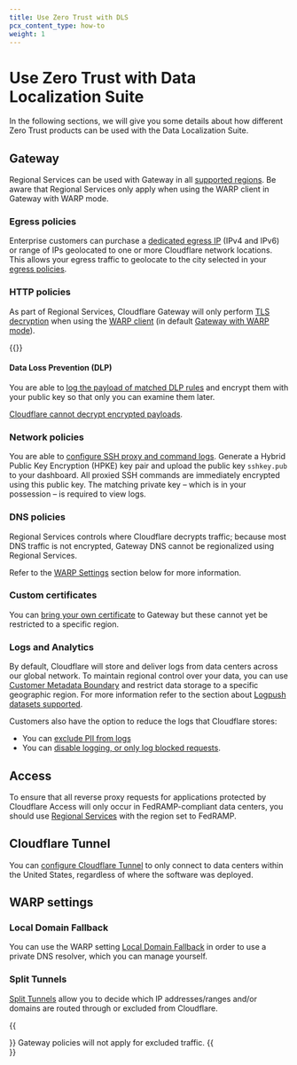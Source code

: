 ```yaml
---
title: Use Zero Trust with DLS
pcx_content_type: how-to
weight: 1
---
```


# Use Zero Trust with Data Localization Suite

In the following sections, we will give you some details about how different Zero Trust products can be used with the Data Localization Suite.

## Gateway

Regional Services can be used with Gateway in all [supported regions](/data-localization/). Be aware that Regional Services only apply when using the WARP client in Gateway with WARP mode.

### Egress policies

Enterprise customers can purchase a [dedicated egress IP](/cloudflare-one/policies/gateway/egress-policies/dedicated-egress-ips/) (IPv4 and IPv6) or range of IPs geolocated to one or more Cloudflare network locations.
This allows your egress traffic to geolocate to the city selected in your [egress policies](/cloudflare-one/policies/gateway/egress-policies/).

### HTTP policies

As part of Regional Services, Cloudflare Gateway will only perform [TLS decryption](/cloudflare-one/policies/gateway/http-policies/tls-decryption/) when using the [WARP client](/cloudflare-one/connections/connect-devices/warp/) (in default [Gateway with WARP mode](/cloudflare-one/connections/connect-devices/warp/configure-warp/warp-modes/)).

{{<render file="gateway/_disable-udp.md" productFolder="cloudflare-one">}}

#### Data Loss Prevention (DLP) 

You are able to [log the payload of matched DLP rules](/cloudflare-one/policies/data-loss-prevention/dlp-policies/payload-logging/) and encrypt them with your public key so that only you can examine them later.

[Cloudflare cannot decrypt encrypted payloads](/cloudflare-one/policies/data-loss-prevention/dlp-policies/payload-logging/#data-privacy).

### Network policies

You are able to [configure SSH proxy and command logs](/cloudflare-one/policies/gateway/network-policies/ssh-logging/). Generate a Hybrid Public Key Encryption (HPKE) key pair and upload the public key `sshkey.pub` to your dashboard. All proxied SSH commands are immediately encrypted using this public key. The matching private key – which is in your possession – is required to view logs.

### DNS policies

Regional Services controls where Cloudflare decrypts traffic; because most DNS traffic is not encrypted, Gateway DNS cannot be regionalized using Regional Services.

Refer to the [WARP Settings](/data-localization/how-to/zero-trust/#warp-settings) section below for more information.

### Custom certificates

You can [bring your own certificate](/cloudflare-one/connections/connect-devices/warp/user-side-certificates/custom-certificate/) to Gateway but these cannot yet be restricted to a specific region.

### Logs and Analytics

By default, Cloudflare will store and deliver logs from data centers across our global network. To maintain regional control over your data, you can use [Customer Metadata Boundary](/data-localization/metadata-boundary/) and restrict data storage to a specific geographic region. For more information refer to the section about [Logpush datasets supported](/data-localization/metadata-boundary/logpush-datasets/).

Customers also have the option to reduce the logs that Cloudflare stores:
- You can [exclude PII from logs](/cloudflare-one/insights/logs/gateway-logs/manage-pii/) 
- You can [disable logging, or only log blocked requests](/cloudflare-one/insights/logs/gateway-logs/#selective-logging).

## Access 

To ensure that all reverse proxy requests for applications protected by Cloudflare Access will only occur in FedRAMP-compliant data centers, you should use [Regional Services](/data-localization/regional-services/get-started/) with the region set to FedRAMP.

## Cloudflare Tunnel

You can [configure Cloudflare Tunnel](/cloudflare-one/connections/connect-networks/configure-tunnels/tunnel-run-parameters/#region) to only connect to data centers within the United States, regardless of where the software was deployed.

## WARP settings

### Local Domain Fallback

You can use the WARP setting [Local Domain Fallback](/cloudflare-one/connections/connect-devices/warp/configure-warp/route-traffic/local-domains/) in order to use a private DNS resolver, which you can manage yourself.

### Split Tunnels

[Split Tunnels](/cloudflare-one/connections/connect-devices/warp/configure-warp/route-traffic/split-tunnels/) allow you to decide which IP addresses/ranges and/or domains are routed through or excluded from Cloudflare.

{{<Aside type="warning">}}
Gateway policies will not apply for excluded traffic.
{{</Aside>}}
